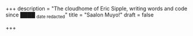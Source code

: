 +++
description = "The cloudhome of Eric Sipple, writing words and code since ████ <sub>date redacted</sub>"
title = "Saalon Muyo!"
draft = false

+++
